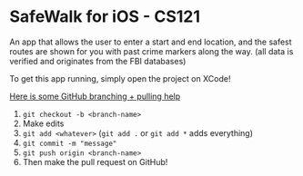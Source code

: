 # SafeWalk for iOS - CS121
An app that allows the user to enter a start and end location, and the safest routes are shown for you with past crime markers along the way. (all data is verified and originates from the FBI databases)

To get this app running, simply open the project on XCode!

[Here is some GitHub branching + pulling
help](https://www.google.com/search?q=delete+branch+after+pull+request&oq=delete+branch&aqs=chrome.0.0j69i57j0l6.2127j0j1&sourceid=chrome&ie=UTF-8)

1. `git checkout -b <branch-name>`
2. Make edits
3. `git add <whatever>` (`git add .` or `git add *` adds everything)
4. `git commit -m "message"`
5. `git push origin <branch-name>`
6. Then make the pull request on GitHub!
